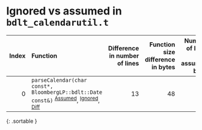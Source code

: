 # Ignored vs assumed in `bdlt_calendarutil.t`

<script src="../sorttable.js"></script>

|   Index | Function                                                                                                                                                              |   Difference in number of lines |   Function size difference in bytes |   Number of lines in assumed build | Number of bytes in assumed build   |   Number of lines in ignored build | Number of bytes in ignored build   |
|--------:|:----------------------------------------------------------------------------------------------------------------------------------------------------------------------|--------------------------------:|------------------------------------:|-----------------------------------:|:-----------------------------------|-----------------------------------:|:-----------------------------------|
|       0 | `parseCalendar(char const*, BloombergLP::bdlt::Date const&)` <sup>[Assumed](0.assume.s.txt)</sup>, <sup>[Ignored](0.none.s.txt)</sup>, <sup>[Diff](0.diff.html)</sup> |                              13 |                                  48 |                                496 | 4,206,656                          |                                448 | 4,206,656                          |
{: .sortable }
